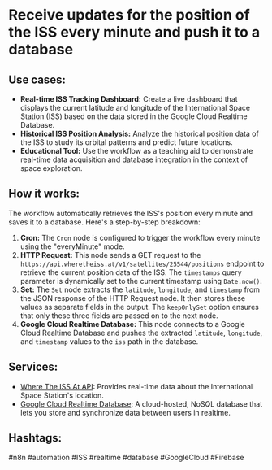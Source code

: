 # Receive updates for the position of the ISS every minute and push it to a database

## Use cases:

- **Real-time ISS Tracking Dashboard:** Create a live dashboard that displays the current latitude and longitude of the International Space Station (ISS) based on the data stored in the Google Cloud Realtime Database.
- **Historical ISS Position Analysis:** Analyze the historical position data of the ISS to study its orbital patterns and predict future locations.
- **Educational Tool:** Use the workflow as a teaching aid to demonstrate real-time data acquisition and database integration in the context of space exploration.

## How it works:

The workflow automatically retrieves the ISS's position every minute and saves it to a database. Here's a step-by-step breakdown:

1.  **Cron:** The `Cron` node is configured to trigger the workflow every minute using the "everyMinute" mode.
2.  **HTTP Request:** This node sends a GET request to the `https://api.wheretheiss.at/v1/satellites/25544/positions` endpoint to retrieve the current position data of the ISS. The `timestamps` query parameter is dynamically set to the current timestamp using `Date.now()`.
3.  **Set:** The `Set` node extracts the `latitude`, `longitude`, and `timestamp` from the JSON response of the HTTP Request node. It then stores these values as separate fields in the output. The `keepOnlySet` option ensures that only these three fields are passed on to the next node.
4.  **Google Cloud Realtime Database:** This node connects to a Google Cloud Realtime Database and pushes the extracted `latitude`, `longitude`, and `timestamp` values to the `iss` path in the database.

## Services:

-   [Where The ISS At API](https://wheretheiss.at/): Provides real-time data about the International Space Station's location.
-   [Google Cloud Realtime Database](https://firebase.google.com/docs/database): A cloud-hosted, NoSQL database that lets you store and synchronize data between users in realtime.

## Hashtags:

#n8n #automation #ISS #realtime #database #GoogleCloud #Firebase
